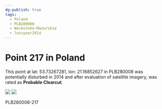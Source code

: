 ```yaml
---
dg-publish: true
tags:
  - Poland
  - PLB280008
  - Warmińsko-Mazurskie
  - lossyear2014
---
```


# Point 217 in Poland

This point at lat: 53.73267281, lon: 21.16852627 in PLB280008 was potentially disturbed in 2014 and after evaluation of satellite imagery, was rated as **Probable Clearcut**.

<div class='juxtapose' data-showcredits='false'>
<img src='https://baserow-backend-production20240528124524339000000001.s3.amazonaws.com/user_files/cnCR6LYotcR08vlMq0FUsYedh9f6hNL6_883e307fd9f731cf52a35bbc07f4c36397e2c3a509975e157a65f296953511b7.png' data-label='May 2012' />
<img src='https://baserow-backend-production20240528124524339000000001.s3.amazonaws.com/user_files/xGjc6iFZtuASQ7xMY16GoRsfFQHFdSz9_08add3466ac4b63489145063ad167422ce45eeb7771d98c37e6dd2febdcd1580.png' data-label='August 2019' />
</div>

PLB280008-217